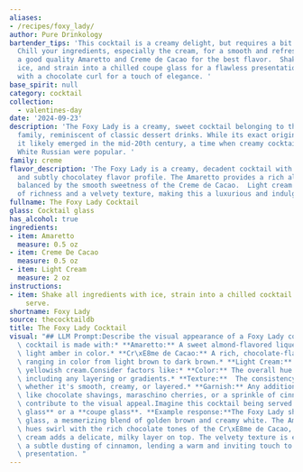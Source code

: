 ```yaml
---
aliases:
- /recipes/foxy_lady/
author: Pure Drinkology
bartender_tips: 'This cocktail is a creamy delight, but requires a bit of finesse.
  Chill your ingredients, especially the cream, for a smooth and refreshing drink.  Use
  a good quality Amaretto and Creme de Cacao for the best flavor.  Shake well with
  ice, and strain into a chilled coupe glass for a flawless presentation.  Garnish
  with a chocolate curl for a touch of elegance. '
base_spirit: null
category: cocktail
collection: 
  - valentines-day
date: '2024-09-23'
description: 'The Foxy Lady is a creamy, sweet cocktail belonging to the **liqueur-based**
  family, reminiscent of classic dessert drinks. While its exact origin is unknown,
  it likely emerged in the mid-20th century, a time when creamy cocktails like the
  White Russian were popular. '
family: creme
flavor_description: 'The Foxy Lady is a creamy, decadent cocktail with a sweet, nutty,
  and subtly chocolatey flavor profile. The Amaretto provides a rich almond essence,
  balanced by the smooth sweetness of the Creme de Cacao.  Light cream adds a touch
  of richness and a velvety texture, making this a luxurious and indulgent drink. '
fullname: The Foxy Lady Cocktail
glass: Cocktail glass
has_alcohol: true
ingredients:
- item: Amaretto
  measure: 0.5 oz
- item: Creme De Cacao
  measure: 0.5 oz
- item: Light Cream
  measure: 2 oz
instructions:
- item: Shake all ingredients with ice, strain into a chilled cocktail glass, and
    serve.
shortname: Foxy Lady
source: thecocktaildb
title: The Foxy Lady Cocktail
visual: "## LLM Prompt:Describe the visual appearance of a Foxy Lady cocktail. The\
  \ cocktail is made with:* **Amaretto:** A sweet almond-flavored liqueur, typically\
  \ light amber in color.* **Cr\xE8me de Cacao:** A rich, chocolate-flavored liqueur,\
  \ ranging in color from light brown to dark brown.* **Light Cream:** A pale, slightly\
  \ yellowish cream.Consider factors like:* **Color:** The overall hue of the cocktail,\
  \ including any layering or gradients.* **Texture:**  The consistency of the drink,\
  \ whether it's smooth, creamy, or layered.* **Garnish:** Any additional elements,\
  \ like chocolate shavings, maraschino cherries, or a sprinkle of cinnamon, that\
  \ contribute to the visual appeal.Imagine this cocktail being served in a **martini\
  \ glass** or a **coupe glass**. **Example response:**The Foxy Lady shimmers in the\
  \ glass, a mesmerizing blend of golden brown and creamy white. The Amaretto's amber\
  \ hues swirl with the rich chocolate tones of the Cr\xE8me de Cacao, while the light\
  \ cream adds a delicate, milky layer on top. The velvety texture is enhanced by\
  \ a subtle dusting of cinnamon, lending a warm and inviting touch to the overall\
  \ presentation. "
---
```



